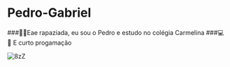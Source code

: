 # Pedro-Gabriel

###🤘🎸Eae rapaziada, eu sou o Pedro e estudo no colégia Carmelina
###💻🚬 E curto progamação


![8zZ](https://user-images.githubusercontent.com/108410235/183128247-07de6b94-1656-40e4-b595-d1268d73d440.gif)

